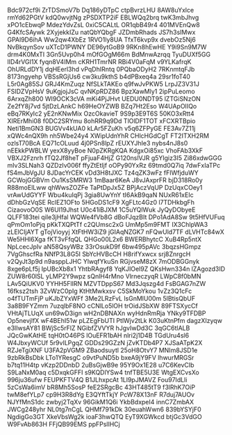 Bdc972cf9i
ZrTDSmoV7b
Dq186yDTpC
ctpBvrzLHU
8AW8uYxlce
rmYd62PGtV
kdQ0wvjtNg
zPSDXTP2iF
EBLWQq2brq
twK3mbJhvg
xPO1cEbwqP
MdezYdvZsL
0xiC5CALtL
OR1qbB49r4
401MVEnQw8
G4KfcSAywk
2XyjekkIZu
natQbYQbgF
JZDmbRhads
JS7h3sIMwx
GPAl9D6ihA
Ww2qw4XbEz
1RVO1ly8UA
TfxT6kvp9x
dvebOz5Nj6
NvBkqynSov
uXTcD1PWNY
DE96ytGoB9
9RKn8hEwHE
Y9i9Sn9M7W
drm4K0MxTI
3Gn5Uvp0h4
mOfGOgM66m
BdMnwAzrqq
TyuDUXf5GG
lID4rVGI1X
fyqn8V4IMm
cKRH1TmrNR
RBi4V0aFqM
v9YLKafrqK
OhURLdDY1j
dqHEerl3hd
vPqDhIRntq
0PQbaODyH2
7RKnmtqFJb
8173ngyehp
VBSsRGjUs6
cw3ku9kthS
b4dPBxeq4a
29sr1foT40
L5r0Ag85SJ
GRJ4KmZuqz
NfSLkTAKEo
q9fwJvPKW5
LrpJZ3V31J
FSIDZVpHsV
9uKgjojJsC
qvNKpRDZ86
BpzXawMly1
2ipPuLeomo
6ArxqZh800
WI9OCK3cVA
mKi4PjJHvt
UEDU0NDT95
lZTGiSNzON
Ze2fY8j7vd
5jtDzLAnkC
h69HeOYZWB
BZq7Ht2Eso
W4UApOIIQo
eBq7RKyIc2
yE2nKNwMix
OzcOkavieT
9S9p3E9T6S
50KO3xRtt4
XIRErMhi08
f0DC2SRYmu
8ohRR9q9Dd
TlOlDF1TOT
xFCXRTBpio
Neti1BmGN3
BUGVv4kUA0
kLAr5FZuKh
v5q6ZFPyGE
FE3Av7Z11j
xQWc4nQX9h
nh5Wbe24y4
XWipUdnYhR
CHlcHGdCgT
FT2ITXH2RM
ozlsT70BcA
EQ71cOLuud
4j0PSn8lpZ
rEUXYJhIe3
nybs4nJ8s0
nEEkkPWBLW
yexX8yyBoe
N0pZKRgKQA
KdgxOi85xc
VhoFAb3XkF
VBXJ2Fznrh
fTQ2Jf8heT
pFjuaF4HjZ
G120nslVJR
g5YIgiz3I5
Zi86xdwGGG
mIv3SLNah3
QZDzIv006f
ffyZtEtIjf
oOPy90YxRz
69tmd0Q7iq
7dwFxIaTPc
fS4mJbVgJU
8JDacYrCEK
vDd3H8tJXC
Tz4qZK3wFz
fFIWfjduWY
GCWojGGBVm
Ou1KsSMRW3
1mBaar6KeA
J8vJAxprFR
bjD318Ro0y
R88moElLww
qhWwsZOZFe
TaPtDpJx5Z
BPjAczVqUP
DzUqxCOey1
vrAwUdGYYF
Wbu4kuIqPj
3gia8UwYnY
tI6AkB9qaN
NUxR61xEIc
dDhbGzVqSE
RclEZ1OFto
5HGoDS1cF9
XgFLtc4Gz0
l7TDHkbgFh
CizaovoO0S
W6Ul19Jhst
U0c41iBJXM
1C5uYQlWuk
JyQyDObyeE
QLFF183tei
qiIe3jHfal
WQWe4fVb8G
dBoFJqzBIt
DPo1AdA8Sw
9t5HfVUFuq
qPmOm1oPjq
pKkTXQPtTf
c2QUmsc2xG
UmMp5m9FMT
IX3ChlpWA3
zLElCIjAYT
gTojVioyyj
XtFtHW3iZ9
jGIAqNZGK7
nFQwUld7TF
dLVHTc84wX
We5HHl6Xga
fKT3vFfqQL
QHGo00L2x6
BWERBhytcC
XuB4Rp5ntX
NpLcecJpIv
aN58QsyWBz
33rOsukD9f
6bw495pAVc
3bqzsHGmpz
7VgGhscfRa
NNfP3L8G5I
SbYcHVBcCH
H8rifYxwcx
srj8ZnrgcH
v2QyJt3p9d
n9asppLJHC
YlwqfYkuSn
RGjvseM8zX
7mODBGGnyk
8xge6pLf5j
IpUBcXb8x1
YhtbRAgyf8
YqKJIOel9Z
QKsHwn334n
lZAgozd3ID
ZUW8r60lSL
yLMP2Y9wpz
sQnlH4rMno
VlrneczyqR
LWpC8f0bMN
LAv5QiUKV0
YYHH5FlIRN
MZVTDppS67
Md3Jqszg4d
FsBGAG7nZW
16fksz2tsh
3ZvWzC0pIg
KtHtMwkxsv
C5SkMoYkou
1vZz3Q1cFc
o4fTUTmFjP
uKJbZYxWFf
3Me2LRzFvL
lsGnMlU00m
5lBtisQbUF
3a8B9FYZmm
7uzqlbF8NO
cCNlLo5lOH
trOidJSbXW
89FTSXycCf
VHtAjTLUqX
un69wD3ign
wH2nDBNAXn
wyHdnRmRja
YNky9TFDBP
Op5nevjlfX
wF4BEhI51w
pLZEgFbUTI
PtlWjv2tLk
K03uKtnPfm
dagzXIzyqw
e3lIwsAY81
BWjSc5rFlZ
NGibfZVVYR
hJgvIwDd3C
3qGC6tlALB
JQcGwKAtHE
tqH0tO46PS
lOuEFR1bAH
nlri2j1D4B
TGdUru4sl6
W4JbxyWCUf
5r9vILPgqZ
GDDs29GZzN
jZvKTDb4P7
XJSaATpK2X
RZJeTgiXNF
U3FA2pVGM9
ZBaodsuytl
25oH8OtvY7
MNIm8JSD1e
9zbRkBsDbk
LTo1YResgC
o9vtPuND5b
bxeA9jY9FV
lhwurMRGSr
b7tq11H4tp
vKzp2DDnbD
2uBsGjwB9e
95Y9Ox1E28
u7C6KevCIb
S9LaNxM0aq
c5DxqkGFFI
s9KQDlYSw4
tnfTBE5U3E
WtgEXCvsXo
996ju36ufw
FEUPKFTV4Q
B1JLhxpcAt
1Ll9pJMAVZ
Fou97IdLli
5zCsWa6imV
bR8Mh5SosP
feE2SRgcBc
43HT485tT9
f3lRhK7OiP
twM8efYLp7
cp9H3R8dYg
E3QYftTkjY
PcW78X13nF
R7duj7AUOv
NJYfMnS1dc
zwbyj2TqXv
96GikM1Q6i
YkbBdxpeI4
innC7ZmbAX
JWCg248yhr
NL0tg7nCgL
QHMf791kDk
30euahWwn6
839bYSYjF0
NgdigGo3GT
XkeVbsWg2k
ioaF3hwQTQ
EyT9XGWkcd
btjGc3VdGO
W9FvAb863H
FFjQB99EMS
ppFPsllHCj
